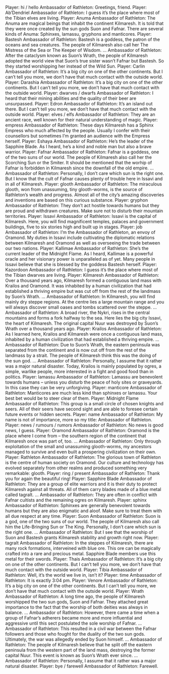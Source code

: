 Player: hi / hello
Ambassador of Rathleton: Greetings, friend.
Player: Ab’Dendriel
Ambassador of Rathleton: I guess it’s the place where most of the Tibian elves are living.
Player: Anuma
Ambassador of Rathleton: The Anuma are magical beings that inhabit the continent Kilmaresh. It is told that they were once created by the sun gods Suon and Fafnar. There are several kinds of Anuma: Sphinxes, lamassu, gryphons and manticores.
Player: Bastesh
Ambassador of Rathleton: Bastesh is a goddess, the patron of the oceans and sea creatures. The people of Kilmaresh also call her The Mistress of the Sea or The Keeper of Wisdom. …
Ambassador of Rathleton: After the cataclysm known as Suon’s Wrath, the people of Kilmaresh adopted the world view that Suon’s true sister wasn’t Fafnar but Bastesh. So they started worshipping her instead of the Wild Sun.
Player: Carlin
Ambassador of Rathleton: It’s a big city on one of the other continents. But I can’t tell you more, we don’t have that much contact with the outside world.
Player: Darashia
Ambassador of Rathleton: It’s a big city on one of the other continents. But I can’t tell you more, we don’t have that much contact with the outside world.
Player: dwarves / dwarfs
Ambassador of Rathleton: I heard that their mining abilities and the quality of their beer are unsurpassed.
Player: Edron
Ambassador of Rathleton: It’s an island out there. But I can’t tell you more, we don’t have that much contact with the outside world.
Player: elves / elfs
Ambassador of Rathleton: They are an ancient race, well known for their natural understanding of magic.
Player: empress
Ambassador of Rathleton: These days Kilmaresh has a Sphinx Empress who much affected by the people. Usually I confer with their counsellors but sometimes I’m granted an audience with the Empress herself.
Player: Eshaya
Ambassador of Rathleton: He’s the leader of the Sapphire Blade. As I heard, he’s a kind and noble man but also a brave warrior.
Player: Fafnar
Ambassador of Rathleton: Fafnar is a goddess, one of the two suns of our world. The people of Kilmaresh also call her the Scorching Sun or the Smiter. It should be mentioned that the worhip of Fafnar is forbidden in Kilmaresh since the downfall of the old empire. …
Ambassador of Rathleton: Personally, I don’t care which sun is the right one. But I know that the cult of Fafnar causes plenty of trouble here in Issavi and in all of Kilmaresh.
Player: glooth
Ambassador of Rathleton: The miraculous glooth, won from unassuming, tiny glooth-worms, is the source of Rathleton’s wealth and progress. Almost all of the city’s amazing discoveries and inventions are based on this curious substance.
Player: gryphon
Ambassador of Rathleton: They don’t act hostile towards humans but they are proud and withdrawn creatures. Make sure not to disturb their mountain territories.
Player: Issavi
Ambassador of Rathleton: Issavi is the capital of Kilmaresh. Here, you will find magnificent temples, palaces and government buildings, five to six stories high and built up in stages.
Player: job
Ambassador of Rathleton: I’m the Ambassador of Rathleton, an envoy of Oramond. My duties in Issavi include cultivating the diplomatic relations between Kilmaresh and Oramond as well as overseeing the trade between our two nations.
Player: Kallimae
Ambassador of Rathleton: She’s the current leader of the Midnight Flame. As I heard, Kallimae is a powerful oracle and her visionary power is unparalleled as of yet. Many people in Issavi believe that she is blessed by the goddess Bastesh herself.
Player: Kazordoon
Ambassador of Rathleton: I guess it’s the place where most of the Tibian dwarves are living.
Player: Kilmaresh
Ambassador of Rathleton: Over a thousand years ago, Kilmaresh formed a contiguous land mass with Krailos and Oramond. It was inhabited by a human civilization that had established a thriving empire but was cut off from the rest of the landmass by Suon’s Wrath. …
Ambassador of Rathleton: In Kilmaresh, you will find mainly dry steppe regions. At the centre lies a large mountain range and you will always discover small oases and tombs scattered over the steppe. …
Ambassador of Rathleton: A broad river, the Nykri, rises in the central mountains and forms a fork halfway to the sea. Here lies the big city Issavi, the heart of Kilmaresh. The original capital Nuur was destroyed by Suon’s Wrath over a thousand years ago.
Player: Krailos
Ambassador of Rathleton: As I learned here, Krailos and Kilmaresh were once a contiguous land mass, inhabited by a human civilization that had established a thriving empire. …
Ambassador of Rathleton: Due to Suon’s Wrath, the eastern peninsula was separated from the continent and is now cut off from the rest of the landmass by a strait. The people of Kilmaresh think this was the doing of the sun god. …
Ambassador of Rathleton: Personally, I assume that it rather was a major natural disaster. Today, Krailos is mainly populated by ogres, a simple, warlike people, more interested in a fight and good food than in politics.
Player: lamassu
Ambassador of Rathleton: Lamassu are benevolent towards humans – unless you disturb the peace of holy sites or graveyards. In this case they can be very unforgiving.
Player: manticore
Ambassador of Rathleton: Manticores are much less kind than sphinxes or lamassu. Your best bet would be to steer clear of them.
Player: Midnight Flame
Ambassador of Rathleton: This group is a small circle of chosen knights and seers. All of their seers have second sight and are able to foresee certain future events or hidden secrets.
Player: name
Ambassador of Rathleton: My name is not of importance, more so my title: Ambassador of Rathleton.
Player: news / rumours / rumors
Ambassador of Rathleton: No news is good news, I guess.
Player: Oramond
Ambassador of Rathleton: Oramond is the place where I come from – the southern region of the continent that Kilmaresh once was part of, too. …
Ambassador of Rathleton: Only through exploitation of the small and unassuming glooth-worms, my ancestors managed to survive and even built a prospering civilization on their own.
Player: Rathleton
Ambassador of Rathleton: The glorious town of Rathleton is the centre of human society on Oramond. Our culture and technology has evolved separately from other realms and produced something very remarkable: glooth.
Player: ring / present
Ambassador of Rathleton: Thank you for again the beautiful ring!
Player: Sapphire Blade
Ambassador of Rathleton: They are a group of elite warriors and it is their duty to protect Kilmaresh against all threats. All of them carry blades made of a blue metal called tagralt. …
Ambassador of Rathleton: They are often in conflict with Fafnar cultists and the remaining ogres on Kilmaresh.
Player: sphinx
Ambassador of Rathleton: Sphinxes are generally benevolent towards humans but they are also enigmatic and aloof. Make sure to treat them with all due respect at any time.
Player: Suon
Ambassador of Rathleton: Suon is a god, one of the two suns of our world. The people of Kilmaresh also call him the Life-Bringing Sun or The King. Personally, I don’t care which sun is the right one. …
Ambassador of Rathleton: But I see that the worship of Suon and Bastesh grants Kilmaresh stability and growth right now.
Player: tagralt
Ambassador of Rathleton: In the steppes of Kilmaresh, there are many rock formations, interveined with blue ore. This ore can be magically crafted into a rare and precious metal. Sapphire Blade members use this metal for their swords.
Player: Thais
Ambassador of Rathleton: It’s a big city on one of the other continents. But I can’t tell you more, we don’t have that much contact with the outside world.
Player: Tibia
Ambassador of Rathleton: Well, it’s the world we live in, isn’t it?
Player: time
Ambassador of Rathleton: It is exactly 3:04 pm.
Player: Venore
Ambassador of Rathleton: It’s a big city on one of the other continents. But I can’t tell you more, we don’t have that much contact with the outside world.
Player: Wrath
Ambassador of Rathleton: A long time ago, the people of Kilmaresh worshipped the two sun gods, Suon and Fafnar. They attached great importance to the fact that the worship of both deities was always in balance. …
Ambassador of Rathleton: However, there came a time when a group of Fafnar’s adherers became more and more influential and aggressive until this sect postulated the sole worship of Fafnar. …
Ambassador of Rathleton: This resulted in a civil war between the Fafnar followers and those who fought for the duality of the two sun gods. Ultimately, the war was allegedly ended by Suon himself. …
Ambassador of Rathleton: The people of Kilmaresh believe that he split off the eastern peninsula from the western part of the land mass, destroying the former capital Nuur. This event is known as Suon’s Wrath ever since. …
Ambassador of Rathleton: Personally, I assume that it rather was a major natural disaster.
Player: bye / farewell
Ambassador of Rathleton: Farewell.